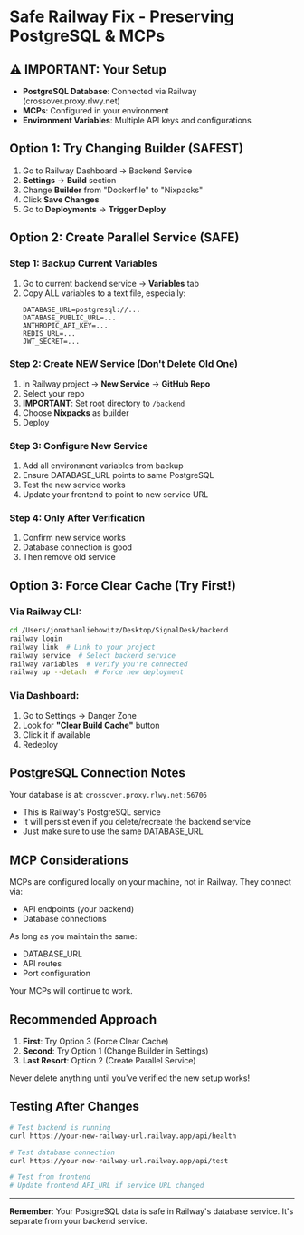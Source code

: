 # Safe Railway Fix - Preserving PostgreSQL & MCPs

## ⚠️ IMPORTANT: Your Setup
- **PostgreSQL Database**: Connected via Railway (crossover.proxy.rlwy.net)
- **MCPs**: Configured in your environment
- **Environment Variables**: Multiple API keys and configurations

## Option 1: Try Changing Builder (SAFEST)

1. Go to Railway Dashboard → Backend Service
2. **Settings** → **Build** section
3. Change **Builder** from "Dockerfile" to "Nixpacks"
4. Click **Save Changes**
5. Go to **Deployments** → **Trigger Deploy**

## Option 2: Create Parallel Service (SAFE)

### Step 1: Backup Current Variables
1. Go to current backend service → **Variables** tab
2. Copy ALL variables to a text file, especially:
   ```
   DATABASE_URL=postgresql://...
   DATABASE_PUBLIC_URL=...
   ANTHROPIC_API_KEY=...
   REDIS_URL=...
   JWT_SECRET=...
   ```

### Step 2: Create NEW Service (Don't Delete Old One)
1. In Railway project → **New Service** → **GitHub Repo**
2. Select your repo
3. **IMPORTANT**: Set root directory to `/backend`
4. Choose **Nixpacks** as builder
5. Deploy

### Step 3: Configure New Service
1. Add all environment variables from backup
2. Ensure DATABASE_URL points to same PostgreSQL
3. Test the new service works
4. Update your frontend to point to new service URL

### Step 4: Only After Verification
1. Confirm new service works
2. Database connection is good
3. Then remove old service

## Option 3: Force Clear Cache (Try First!)

### Via Railway CLI:
```bash
cd /Users/jonathanliebowitz/Desktop/SignalDesk/backend
railway login
railway link  # Link to your project
railway service  # Select backend service
railway variables  # Verify you're connected
railway up --detach  # Force new deployment
```

### Via Dashboard:
1. Go to Settings → Danger Zone
2. Look for **"Clear Build Cache"** button
3. Click it if available
4. Redeploy

## PostgreSQL Connection Notes

Your database is at: `crossover.proxy.rlwy.net:56706`
- This is Railway's PostgreSQL service
- It will persist even if you delete/recreate the backend service
- Just make sure to use the same DATABASE_URL

## MCP Considerations

MCPs are configured locally on your machine, not in Railway. They connect via:
- API endpoints (your backend)
- Database connections

As long as you maintain the same:
- DATABASE_URL
- API routes
- Port configuration

Your MCPs will continue to work.

## Recommended Approach

1. **First**: Try Option 3 (Force Clear Cache)
2. **Second**: Try Option 1 (Change Builder in Settings)
3. **Last Resort**: Option 2 (Create Parallel Service)

Never delete anything until you've verified the new setup works!

## Testing After Changes

```bash
# Test backend is running
curl https://your-new-railway-url.railway.app/api/health

# Test database connection
curl https://your-new-railway-url.railway.app/api/test

# Test from frontend
# Update frontend API_URL if service URL changed
```

---
**Remember**: Your PostgreSQL data is safe in Railway's database service. It's separate from your backend service.